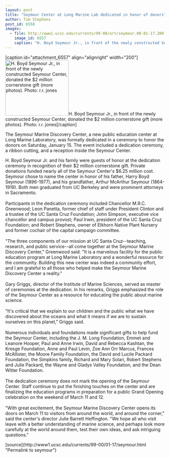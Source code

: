 ```yaml
---
layout: post
title: "Seymour Center at Long Marine Lab dedicated in honor of donors"
author: Tim Stephens
post_id: 6558
images:
  - file: http://www1.ucsc.edu/currents/99-00/art/seymour.00-01-17.200.jpg
    image_id: 6557
    caption: "H. Boyd Seymour Jr., in front of the newly constructed Seymour Center, donated the $2 million cornerstone gift (more photos). Photo: r.r. jones"
---
```


[caption id="attachment_6557" align="alignright" width="200"]<a href="http://localhost/mysite/wp-content/uploads/2000/01/seymour.00-01-17.200.jpg"><img class="size-full wp-image-6557" src="http://localhost/mysite/wp-content/uploads/2000/01/seymour.00-01-17.200.jpg" alt="H. Boyd Seymour Jr., in front of the newly constructed Seymour Center, donated the $2 million cornerstone gift (more photos). Photo: r.r. jones" width="200" height="175" /></a>H. Boyd Seymour Jr., in front of the newly constructed Seymour Center, donated the $2 million cornerstone gift (more photos). Photo: r.r. jones[/caption]
<p>
  The Seymour Marine Discovery Center, a new public education center at Long Marine Laboratory, was formally dedicated in a ceremony to honor the donors on Saturday, January 15. The event included a dedication ceremony, a ribbon cutting, and a reception inside the Seymour Center.
</p>H. Boyd Seymour Jr. and his family were guests of honor at the dedication ceremony in recognition of their $2 million cornerstone gift. Private donations funded nearly all of the Seymour Center's $6.25 million cost. Seymour chose to name the center in honor of his father, Harry Boyd Seymour (1896-1977), and his grandfather, Arthur McArthur Seymour (1864-1919). Both men graduated from UC Berkeley and were prominent attorneys in Sacramento.<br>
<br>
Participants in the dedication ceremony included Chancellor M.R.C. Greenwood; Leon Panetta, former chief of staff under President Clinton and a trustee of the UC Santa Cruz Foundation; John Simpson, executive vice chancellor and campus provost; Paul Irwin, president of the UC Santa Cruz Foundation; and Robert Stephens, owner of Elkhorn Native Plant Nursery and former cochair of the capital campaign committee.<br>
<br>
"The three components of our mission at UC Santa Cruz--teaching, research, and public service--all come together at the Seymour Marine Discovery Center," Greenwood said. "It is a marvelous facility for the public education program at Long Marine Laboratory and a wonderful resource for the community. Building this new center was indeed a community effort, and I am grateful to all those who helped make the Seymour Marine Discovery Center a reality."<br>
<br>
Gary Griggs, director of the Institute of Marine Sciences, served as master of ceremonies at the dedication. In his remarks, Griggs emphasized the role of the Seymour Center as a resource for educating the public about marine science.<br>
<br>
"It's critical that we explain to our children and the public what we have discovered about the oceans and what it means if we are to sustain ourselves on this planet," Griggs said.<br>
<br>
Numerous individuals and foundations made significant gifts to help fund the Seymour Center, including the J. M. Long Foundation, Emmet and Leanore Hooper, Paul and Anne Irwin, David and Rebecca Kashtan, the Kresge Foundation, Anne and Paul Levin, Zoe Ann Orr Marcus, Frances McAllister, the Moore Family Foundation, the David and Lucile Packard Foundation, the Simpkins family, Richard and Mary Solari, Robert Stephens and Julie Packard, the Wayne and Gladys Valley Foundation, and the Dean Witter Foundation.<br>
<br>
The dedication ceremony does not mark the opening of the Seymour Center. Staff continue to put the finishing touches on the center and are finalizing the education programs in preparation for a public Grand Opening celebration on the weekend of March 11 and 12.<br>
<br>
"With great excitement, the Seymour Marine Discovery Center opens its doors on March 11 to visitors from around the world, and around the corner," said the center's director Julie Barrett Heffington. "We hope all who visit leave with a better understanding of marine science, and perhaps look more carefully at the world around them, test their own ideas, and ask intriguing questions."
<p>

</p>
[source](http://www1.ucsc.edu/currents/99-00/01-17/seymour.html "Permalink to seymour")
